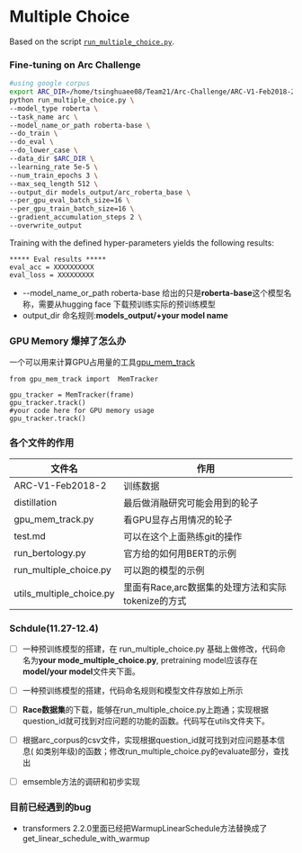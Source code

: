 # Multiple Choice

Based on the script [`run_multiple_choice.py`]().

### Fine-tuning on Arc Challenge 
```bash
#using google corpus
export ARC_DIR=/home/tsinghuaee08/Team21/Arc-Challenge/ARC-V1-Feb2018-2/google_corpus
python run_multiple_choice.py \
--model_type roberta \
--task_name arc \
--model_name_or_path roberta-base \
--do_train \
--do_eval \
--do_lower_case \
--data_dir $ARC_DIR \
--learning_rate 5e-5 \
--num_train_epochs 3 \
--max_seq_length 512 \
--output_dir models_output/arc_roberta_base \
--per_gpu_eval_batch_size=16 \
--per_gpu_train_batch_size=16 \
--gradient_accumulation_steps 2 \
--overwrite_output
```
Training with the defined hyper-parameters yields the following results:

```
***** Eval results *****
eval_acc = XXXXXXXXXX
eval_loss = XXXXXXXXX
```

- --model_name_or_path roberta-base  给出的只是**roberta-base**这个模型名称，需要从hugging face 下载预训练实际的预训练模型
- output_dir 命名规则:**models_output/+your model name**

### GPU Memory 爆掉了怎么办

一个可以用来计算GPU占用量的工具[gpu_mem_track](https://github.com/Oldpan/Pytorch-Memory-Utils)  
```
from gpu_mem_track import  MemTracker

gpu_tracker = MemTracker(frame)
gpu_tracker.track()
#your code here for GPU memory usage 
gpu_tracker.track()
```

### 各个文件的作用

| 文件名     | 作用     |
| ------- | -------------------- |
| ARC-V1-Feb2018-2 | 训练数据 |
| distillation | 最后做消融研究可能会用到的轮子 |
| gpu_mem_track.py    | 看GPU显存占用情况的轮子 |
|  test.md|可以在这个上面熟练git的操作|
| run_bertology.py    | 官方给的如何用BERT的示例 |
| run_multiple_choice.py | 可以跑的模型的示例   |
| utils_multiple_choice.py | 里面有Race,arc数据集的处理方法和实际tokenize的方式 |

### Schdule(11.27-12.4)

- [ ] 一种预训练模型的搭建，在 run_multiple_choice.py 基础上做修改，代码命名为**your mode_multiple_choice.py**, pretraining model应该存在**model/your model**文件夹下面。

- [ ] 一种预训练模型的搭建，代码命名规则和模型文件存放如上所示

- [ ] **Race数据集**的下载，能够在run_multiple_choice.py上跑通；实现根据question_id就可找到对应问题的功能的函数。代码写在utils文件夹下。

- [ ] 根据arc_corpus的csv文件，实现根据question_id就可找到对应问题基本信息( 如类别年级)的函数；修改run_multiple_choice.py的evaluate部分，查找出

- [ ] emsemble方法的调研和初步实现

### 目前已经遇到的bug
- transformers 2.2.0里面已经把WarmupLinearSchedule方法替换成了get_linear_schedule_with_warmup
